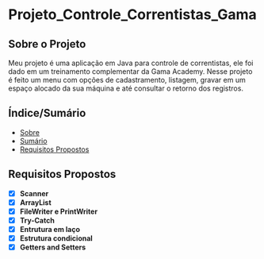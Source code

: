 # Projeto_Controle_Correntistas_Gama

## Sobre o Projeto
<p> Meu projeto é uma aplicação em Java para controle de correntistas, ele foi dado em um treinamento complementar da Gama Academy. Nesse projeto é feito um menu com
  opções de cadastramento, listagem, gravar em um espaço alocado da sua máquina e até consultar o retorno dos registros.</p>

## Índice/Sumário
* [Sobre](#sobre-o-projeto)
* [Sumário](#índice/sumário)
* [Requisitos Propostos](#requisitos-propostos)

## Requisitos Propostos 
- [x] **Scanner**
- [x] **ArrayList**
- [x] **FileWriter e PrintWriter**
- [x] **Try-Catch**
- [x] **Entrutura em laço**
- [x] **Estrutura condicional**
- [x] **Getters and Setters**
